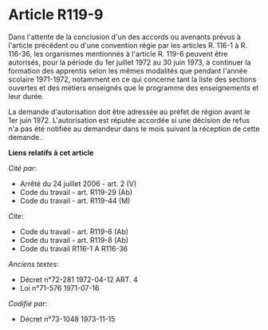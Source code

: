 # Article R119-9

Dans l'attente de la conclusion d'un des accords ou avenants prévus à l'article précédent ou d'une convention régie par les
articles R. 116-1 à R. 116-36, les organismes mentionnés à l'article R. 119-6 peuvent être autorisés, pour la période du 1er
juillet 1972 au 30 juin 1973, à continuer la formation des apprentis selon les mêmes modalités que pendant l'année scolaire
1971-1972, notamment en ce qui concerne tant la liste des sections ouvertes et des métiers enseignés que le programme des
enseignements et leur durée.

La demande d'autorisation doit être adressée au préfet de région avant le 1er juin 1972. L'autorisation est réputée accordée
si une décision de refus n'a pas été notifiée au demandeur dans le mois suivant la réception de cette demande..

**Liens relatifs à cet article**

_Cité par_:

  - Arrêté du 24 juillet 2006 - art. 2 (V)
  - Code du travail - art. R119-29 (Ab)
  - Code du travail - art. R119-44 (M)

_Cite_:

  - Code du travail - art. R119-6 (Ab)
  - Code du travail - art. R119-8 (Ab)
  - Code du travail R116-1 A R116-36

_Anciens textes_:

  - Décret n°72-281 1972-04-12 ART. 4
  - Loi n°71-576 1971-07-16

_Codifié par_:

  - Décret n°73-1048 1973-11-15
